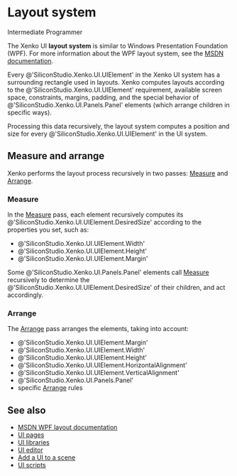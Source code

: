 # Layout system

<span class="label label-doc-level">Intermediate</span>
<span class="label label-doc-audience">Programmer</span>

The Xenko UI **layout system** is similar to Windows Presentation Foundation (WPF). For more information about the WPF layout system, see the [MSDN documentation](https://msdn.microsoft.com/en-us/library/ms745058(v=vs.110).aspx).

Every @'SiliconStudio.Xenko.UI.UIElement' in the Xenko UI system has a surrounding rectangle used in layouts. Xenko computes layouts according to the @'SiliconStudio.Xenko.UI.UIElement' requirement, available screen space, constraints, margins, padding, and the special behavior of @'SiliconStudio.Xenko.UI.Panels.Panel' elements (which arrange children in specific ways). 

Processing this data recursively, the layout system computes a position and size for every @'SiliconStudio.Xenko.UI.UIElement' in the UI system.

## Measure and arrange

Xenko performs the layout process recursively in two passes: [Measure](xref:SiliconStudio.Xenko.UI.UIElement.Measure\(SiliconStudio.Core.Mathematics.Vector3\)) and [Arrange](xref:SiliconStudio.Xenko.UI.UIElement.Arrange\(SiliconStudio.Core.Mathematics.Vector3,System.Boolean\)).

### Measure

In the [Measure](xref:SiliconStudio.Xenko.UI.UIElement.Measure\(SiliconStudio.Core.Mathematics.Vector3\)) pass, each element recursively computes its @'SiliconStudio.Xenko.UI.UIElement.DesiredSize' according to the properties you set, such as:

* @'SiliconStudio.Xenko.UI.UIElement.Width' 
* @'SiliconStudio.Xenko.UI.UIElement.Height'
* @'SiliconStudio.Xenko.UI.UIElement.Margin'

Some @'SiliconStudio.Xenko.UI.Panels.Panel' elements call [Measure](xref:SiliconStudio.Xenko.UI.UIElement.Measure\(SiliconStudio.Core.Mathematics.Vector3\)) recursively to determine the @'SiliconStudio.Xenko.UI.UIElement.DesiredSize' of their children, and act accordingly.

### Arrange

The [Arrange](xref:SiliconStudio.Xenko.UI.UIElement.Arrange\(SiliconStudio.Core.Mathematics.Vector3,System.Boolean\)) pass arranges the elements, taking into account:

* @'SiliconStudio.Xenko.UI.UIElement.Margin'
* @'SiliconStudio.Xenko.UI.UIElement.Width'
* @'SiliconStudio.Xenko.UI.UIElement.Height'
* @'SiliconStudio.Xenko.UI.UIElement.HorizontalAlignment'
* @'SiliconStudio.Xenko.UI.UIElement.VerticalAlignment' 
* @'SiliconStudio.Xenko.UI.Panels.Panel' 
* specific [Arrange](xref:SiliconStudio.Xenko.UI.UIElement.Arrange\(SiliconStudio.Core.Mathematics.Vector3,System.Boolean\)) rules

## See also

* [MSDN WPF layout documentation](https://msdn.microsoft.com/en-us/library/ms745058(v=vs.110).aspx)
* [UI pages](ui-pages.md)
* [UI libraries](ui-libraries.md)
* [UI editor](ui-editor.md)
* [Add a UI to a scene](add-a-ui-to-a-scene.md)
* [UI scripts](ui-scripts.md)